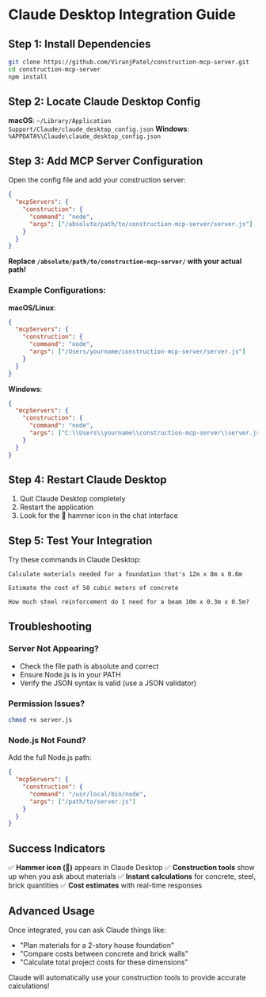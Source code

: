 # Claude Desktop Integration Guide

## Step 1: Install Dependencies

```bash
git clone https://github.com/ViranjPatel/construction-mcp-server.git
cd construction-mcp-server
npm install
```

## Step 2: Locate Claude Desktop Config

**macOS**: `~/Library/Application Support/Claude/claude_desktop_config.json`
**Windows**: `%APPDATA%\Claude\claude_desktop_config.json`

## Step 3: Add MCP Server Configuration

Open the config file and add your construction server:

```json
{
  "mcpServers": {
    "construction": {
      "command": "node",
      "args": ["/absolute/path/to/construction-mcp-server/server.js"]
    }
  }
}
```

**Replace `/absolute/path/to/construction-mcp-server/` with your actual path!**

### Example Configurations:

**macOS/Linux**:
```json
{
  "mcpServers": {
    "construction": {
      "command": "node",
      "args": ["/Users/yourname/construction-mcp-server/server.js"]
    }
  }
}
```

**Windows**:
```json
{
  "mcpServers": {
    "construction": {
      "command": "node",
      "args": ["C:\\Users\\yourname\\construction-mcp-server\\server.js"]
    }
  }
}
```

## Step 4: Restart Claude Desktop

1. Quit Claude Desktop completely
2. Restart the application
3. Look for the 🔧 hammer icon in the chat interface

## Step 5: Test Your Integration

Try these commands in Claude Desktop:

```
Calculate materials needed for a foundation that's 12m x 8m x 0.6m
```

```
Estimate the cost of 50 cubic meters of concrete
```

```
How much steel reinforcement do I need for a beam 10m x 0.3m x 0.5m?
```

## Troubleshooting

### Server Not Appearing?
- Check the file path is absolute and correct
- Ensure Node.js is in your PATH
- Verify the JSON syntax is valid (use a JSON validator)

### Permission Issues?
```bash
chmod +x server.js
```

### Node.js Not Found?
Add the full Node.js path:
```json
{
  "mcpServers": {
    "construction": {
      "command": "/usr/local/bin/node",
      "args": ["/path/to/server.js"]
    }
  }
}
```

## Success Indicators

✅ **Hammer icon (🔧)** appears in Claude Desktop
✅ **Construction tools** show up when you ask about materials
✅ **Instant calculations** for concrete, steel, brick quantities
✅ **Cost estimates** with real-time responses

## Advanced Usage

Once integrated, you can ask Claude things like:
- "Plan materials for a 2-story house foundation"
- "Compare costs between concrete and brick walls"
- "Calculate total project costs for these dimensions"

Claude will automatically use your construction tools to provide accurate calculations!
